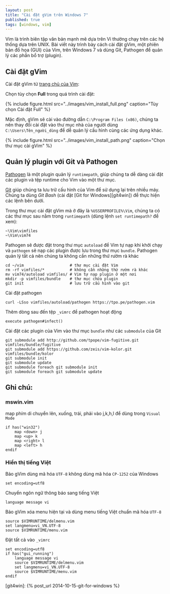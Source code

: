 ```yaml
---
layout: post
title: "Cài đặt gVim trên Windows 7"
published: true
tags: [windows, vim]
---
```


Vim là trình biên tập văn bản mạnh mẽ dựa trên Vi thường chạy trên các hệ thống
dựa trên UNIX. Bài viết này trình bày cách cài đặt gVim, một phiên bản đồ họa
(GUI) của Vim, trên Windows 7 và dùng Git, Pathogen để quản lý các phần bổ trợ
(plugin).

## Cài đặt gVim

Cài đặt gVim từ [trang chủ của Vim][vim]:

Chọn tùy chọn **Full** trong quá trình cài đặt:

{% include figure.html src="../images/vim_install_full.png" caption="Tùy chọn Cài đặt Full" %}

Mặc định, gVim sẽ cài vào đường dẫn `C:\Program Files (x86)`, chúng ta nên thay
đổi cài đặt vào thư mục nhà của người dùng `C:\Users\Tên_người_dùng` để dễ quản
lý cấu hình cùng các ứng dụng khác.

{% include figure.html src="../images/vim_install_path.png" caption="Chọn thư mục cài gVim" %}

## Quản lý plugin với Git và Pathogen

[Pathogen][pathogen] là một plugin quản lý `runtimepath`, giúp chúng ta dễ dàng
cài đặt các plugin và tệp runtime cho Vim vào một thư mục.

[Git][git] giúp chúng ta lưu trữ cấu hình của Vim để sử dụng lại trên nhiều
máy. Chúng ta dùng *Git Bash*  (cài đặt [Git for Windows][git4win]) để thực
hiện các lệnh bên dưới.

Trong thư mục cài đặt gVim mà ở đây là `%USSERPROFILE%\Vim`, chúng ta có các
thư mục sau nằm trong `runtimepath` (dùng lệnh `set runtimepath?` để xem):

    ~\Vim\vimfiles
    ~\Vim\vim74

Pathogen sẽ được đặt trong thư mục `autoload` để Vim tự nạp khi khởi chạy và
`pathogen` sẽ nạp các plugin được lưu trong thư mục `bundle`. Pathogen quản lý
tất cả nên chúng ta không cần những thứ rườm rà khác

    cd ~/vim                    # thư mục cài đặt Vim
    rm -rf vimfiles/*           # không cần những thứ rườm rà khác
    mv vim74/autoload vimfiles/ # Vim tự nạp plugin ở một nơi
    mkdir -p vimfiles/bundle    # thư mục chứa plugin
    git init                    # lưu trữ cấu hình vào git

Cài đặt pathogen

    curl -LSso vimfiles/autoload/pathogen https://tpo.pe/pathogen.vim

Thêm dòng sau đến tệp `_vimrc` để pathogen hoạt động

    execute pathogen#infect()

Cài đặt các plugin của Vim vào thư mục `bundle` như các `submodule` của Git

    git submodule add http://github.com/tpope/vim-fugitive.git vimfiles/bundle/fugitive
    git submodule add https://github.com/zeis/vim-kolor.git vimfiles/bundle/kolor
    git submodule init
    git submodule update
    git submodule foreach git submodule init
    git submodule foreach git submodule update

## Ghi chú:

### mswin.vim

map phím di chuyển lên, xuống, trái, phải vào j,k,h,l để dùng trong `Visual
Mode`

    if has("win32")
        map <down> j
        map <up> k
        map <right> l
        map <left> h
    endif

### Hiển thị tiếng Việt

Bảo gVim dùng mã hóa `UTF-8` không dùng mã hóa `CP-1252` của Windows

    set encoding=utf8

Chuyển ngôn ngữ thông báo sang tiếng Việt

    language message vi

Bảo gVim xóa menu hiện tại và dùng menu tiếng Việt chuẩn mã hóa `UTF-8`

    source $VIMRUNTIME/delmenu.vim
    set langmenu=vi_VN.UTF-8
    source $VIMRUNTIME/menu.vim
    
Đặt tất cả vào `_vimrc`

    set encoding=utf8
    if has("gui_running")
        language message vi
        source $VIMRUNTIME/delmenu.vim
        set langmenu=vi_VN.UTF-8
        source $VIMRUNTIME/menu.vim
    endif


[vim]: http://www.vim.org
[git]: http://git-scm.com
[pathogen]: https://github.com/tpope/vim-pathogen
[git4win]: {% post_url 2014-10-15-git-for-windows %}
